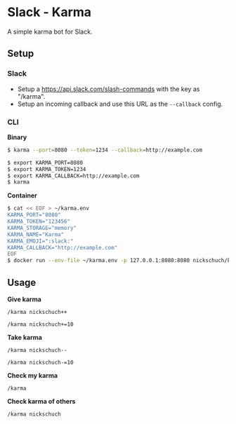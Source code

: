 Slack - Karma
=============

A simple karma bot for Slack.

## Setup

### Slack

* Setup a https://api.slack.com/slash-commands with the key as "/karma".
* Setup an incoming callback and use this URL as the `--callback` config.

### CLI

**Binary**

```bash
$ karma --port=8080 --token=1234 --callback=http://example.com
```

```bash
$ export KARMA_PORT=8080
$ export KARMA_TOKEN=1234
$ export KARMA_CALLBACK=http://example.com
$ karma
```

**Container**

```bash
$ cat << EOF > ~/karma.env
KARMA_PORT="8080"
KARMA_TOKEN="123456"
KARMA_STORAGE="memory"
KARMA_NAME="Karma"
KARMA_EMOJI=":slack:"
KARMA_CALLBACK="http://example.com"
EOF
$ docker run --env-file ~/karma.env -p 127.0.0.1:8080:8080 nickschuch/karma
```

## Usage

**Give karma**

```
/karma nickschuch++
```

```
/karma nickschuch+=10
```

**Take karma**

```
/karma nickschuch--
```

```
/karma nickschuch-=10
```

**Check my karma**

```
/karma
```

**Check karma of others**

```
/karma nickschuch
```
